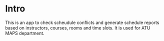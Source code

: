 # Intro
This is an app to check scheudule conflicts and generate schedule reports based on instructors, courses, rooms and time slots. It is used for ATU MAPS department.